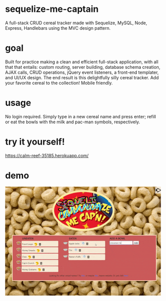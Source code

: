 # sequelize-me-captain
A full-stack CRUD cereal tracker made with Sequelize, MySQL, Node, Express, Handlebars using the MVC design pattern.

# goal
Built for practice making a clean and efficient full-stack application, with all that that entails: custom routing, server building, database schema creation, AJAX calls, CRUD operations, jQuery event listeners, a front-end templater, and UI/UX design. The end result is this delightfully silly cereal tracker. Add your favorite cereal to the collection! Mobile friendly.

# usage
No login required. Simply type in a new cereal name and press enter; refill or eat the bowls with the milk and pac-man symbols, respectively.

# try it yourself!
https://calm-reef-35185.herokuapp.com/

# demo
![](sequelize-demo.gif)
